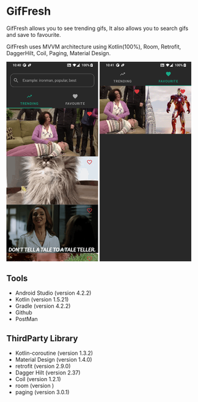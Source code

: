 # GifFresh

GifFresh allows you to see trending gifs, It also allows you to search gifs and save to favourite.

GifFresh uses MVVM architecture using Kotlin(100%), Room, Retrofit, DaggerHilt, Coil, Paging, Material Design.

<p float="left">
  <img src="./screenshot/one.png" width="240" />
  <img src="./screenshot/two.png" width="240" /> 
</p>

## Tools

- Android Studio (version 4.2.2)
- Kotlin (version 1.5.21)
- Gradle (version 4.2.2)
- Github
- PostMan


## ThirdParty Library

- Kotlin-coroutine (version 1.3.2)
- Material Design (version 1.4.0)
- retrofit (version 2.9.0)
- Dagger Hilt (version 2.37)
- Coil (version 1.2.1)
- room (version )
- paging (version 3.0.1)